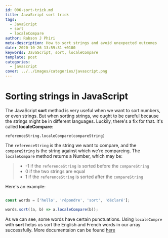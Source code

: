 ```yaml
---
id: 006-sort-trick.md
title: JavaScript sort trick
tags:
  - JavaScript
  - sort
  - localeCompare
author: Rabson J Phiri
meta-description: How to sort strings and avoid unexpected outcomes
date: 2020-10-26 13:59:31 +0100
keywords: JavaScript, sort, localeCompare
template: post
categories:
  - javascript
cover: ../../images/categories/javascript.png
---
```


# Sorting strings in JavaScript

The JavaScript **sort** method is very useful when we want to sort numbers, or even strings. But when sorting strings, we ought to be careful because the strings might be in different languages. Luckily, there's a fix for that. It's called **localeCompare**:

`referenceString.localeCompare(compareString)`

The `referenceString` is the string we want to compare, and the `compareString` is the string against which we're compareing. The `localeCompare` method returns a Number, which may be:

> - -1 if the `referenceString` is sorted before the `compareString`
> - 0 if the two strings are equal
> - 1 if the `referenceString` is sorted after the `compareString`

Here's an example:

```javascript

const words = ['hello', 'répondre', 'sort', 'déclaré'];

words.sort((a, b) => a.localeCompare(b)); 

```

As we can see, some words have certain punctuations. Using `localeCompre` with **sort** helps us sort the English and French words in our array successfully. More documentaion can be found [here](https://developer.mozilla.org/en-US/docs/Web/JavaScript/Reference/Global_Objects/String/localeCompare)